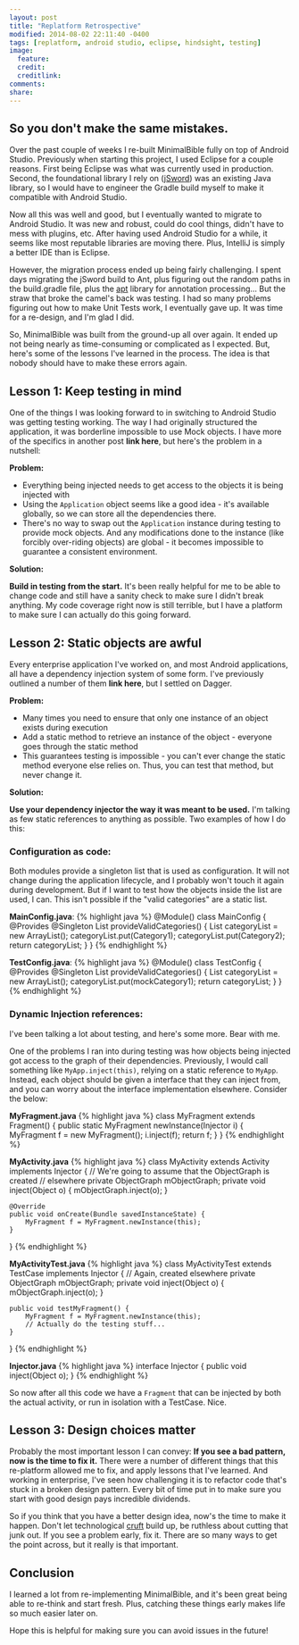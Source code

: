 ```yaml
---
layout: post
title: "Replatform Retrospective"
modified: 2014-08-02 22:11:40 -0400
tags: [replatform, android studio, eclipse, hindsight, testing]
image:
  feature: 
  credit: 
  creditlink: 
comments: 
share: 
---
```

 
So you don't make the same mistakes.
------------------------------------
 
Over the past couple of weeks I re-built MinimalBible fully on top of Android Studio. Previously when starting this project, I used Eclipse for a couple reasons. First being Eclipse was what was currently used in production. Second, the foundational library I rely on ([jSword](https://github.com/crosswire/jsword)) was an existing Java library, so I would have to engineer the Gradle build myself to make it compatible with Android Studio.
 
Now all this was well and good, but I eventually wanted to migrate to Android Studio. It was new and robust, could do cool things, didn't have to mess with plugins, etc. After having used Android Studio for a while, it seems like most reputable libraries are moving there. Plus, IntelliJ is simply a better IDE than is Eclipse.
 
However, the migration process ended up being fairly challenging. I spent days migrating the jSword build to Ant, plus figuring out the random paths in the build.gradle file, plus the [apt](https://bitbucket.org/hvisser/android-apt) library for annotation processing... But the straw that broke the camel's back was testing. I had so many problems figuring out how to make Unit Tests work, I eventually gave up. It was time for a re-design, and I'm glad I did.
 
So, MinimalBible was built from the ground-up all over again. It ended up not being nearly as time-consuming or complicated as I expected. But, here's some of the lessons I've learned in the process. The idea is that nobody should have to make these errors again.
 
Lesson 1: Keep testing in mind
------------------------------
 
One of the things I was looking forward to in switching to Android Studio was getting testing working. The way I had originally structured the application, it was borderline impossible to use Mock objects. I have more of the specifics in another post **link here**, but here's the problem in a nutshell:
 
**Problem:**
 
* Everything being injected needs to get access to the objects it is being injected with
* Using the `Application` object seems like a good idea - it's available globally, so we can store all the dependencies there.
* There's no way to swap out the `Application` instance during testing to provide mock objects. And any modifications done to the instance (like forcibly over-riding objects) are global - it becomes impossible to guarantee a consistent environment.
 
**Solution:**
 
**Build in testing from the start.** It's been really helpful for me to be able to change code and still have a sanity check to make sure I didn't break anything. My code coverage right now is still terrible, but I have a platform to make sure I can actually do this going forward.
 
Lesson 2: Static objects are awful
----------------------------------
 
Every enterprise application I've worked on, and most Android applications, all have a dependency injection system of some form. I've previously outlined a number of them **link here**, but I settled on Dagger.
 
**Problem:**
 
* Many times you need to ensure that only one instance of an object exists during execution
* Add a static method to retrieve an instance of the object - everyone goes through the static method
* This guarantees testing is impossible - you can't ever change the static method everyone else relies on. Thus, you can test that method, but never change it.
 
**Solution:**
 
**Use your dependency injector the way it was meant to be used.** I'm talking as few static references to anything as possible. Two examples of how I do this:
 
### Configuration as code:
Both modules provide a singleton list that is used as configuration. It will not change during the application lifecycle, and I probably won't touch it again during development. But if I want to test how the objects inside the list are used, I can. This isn't possible if the "valid categories" are a static list.
 
**MainConfig.java**:
{% highlight java %}
@Module()
class MainConfig {
    @Provides @Singleton
    List<BookCategory> provideValidCategories() {
		List<BookCategory> categoryList = new ArrayList<BookCategory>();
		categoryList.put(Category1);
		categoryList.put(Category2);
		return categoryList;
    }
}
{% endhighlight %}
 
**TestConfig.java**:
{% highlight java %}
@Module()
class TestConfig {
    @Provides @Singleton
    List<BookCategory> provideValidCategories() {
		List<BookCategory> categoryList = new ArrayList<BookCategory>();
		categoryList.put(mockCategory1);
		return categoryList;
    }
}
{% endhighlight %}
 
### Dynamic Injection references:
I've been talking a lot about testing, and here's some more. Bear with me.
 
One of the problems I ran into during testing was how objects being injected got access to the graph of their dependencies. Previously, I would call something like `MyApp.inject(this)`, relying on a static reference to `MyApp`. Instead, each object should be given a interface that they can inject from, and you can worry about the interface implementation elsewhere. Consider the below:
 
**MyFragment.java**
{% highlight java %}
class MyFragment extends Fragment() {
    public static MyFragment newInstance(Injector i) {
        MyFragment f = new MyFragment();
        i.inject(f);
        return f;
    }
}
{% endhighlight %}
 
**MyActivity.java**
{% highlight java %}
class MyActivity extends Activity implements Injector {
    // We're going to assume that the ObjectGraph is created
    // elsewhere
    private ObjectGraph mObjectGraph;
    private void inject(Object o) {
        mObjectGraph.inject(o);
    }
   
    @Override
    public void onCreate(Bundle savedInstanceState) {
        MyFragment f = MyFragment.newInstance(this);
    }
}
{% endhighlight %}
 
**MyActivityTest.java**
{% highlight java %}
class MyActivityTest extends TestCase implements Injector {
    // Again, created elsewhere
    private ObjectGraph mObjectGraph;
    private void inject(Object o) {
        mObjectGraph.inject(o);
    }
   
    public void testMyFragment() {
        MyFragment f = MyFragment.newInstance(this);
        // Actually do the testing stuff...
    }
}
{% endhighlight %}
 
**Injector.java**
{% highlight java %}
interface Injector {
    public void inject(Object o);
}
{% endhighlight %}
 
So now after all this code we have a `Fragment` that can be injected by both the actual activity, or run in isolation with a TestCase. Nice.
 
Lesson 3: Design choices matter
-------------------------------
 
Probably the most important lesson I can convey: **If you see a bad pattern, now is the time to fix it.** There were a number of different things that this re-platform allowed me to fix, and apply lessons that I've learned. And working in enterprise, I've seen how challenging it is to refactor code that's stuck in a broken design pattern. Every bit of time put in to make sure you start with good design pays incredible dividends.
 
So if you think that you have a better design idea, now's the time to make it happen. Don't let technological [cruft](http://en.wikipedia.org/wiki/Cruft) build up, be ruthless about cutting that junk out. If you see a problem early, fix it. There are so many ways to get the point across, but it really is that important.
 
Conclusion
----------
 
I learned a lot from re-implementing MinimalBible, and it's been great being able to re-think and start fresh. Plus, catching these things early makes life so much easier later on.
 
Hope this is helpful for making sure you can avoid issues in the future!
